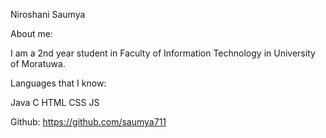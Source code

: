 Niroshani Saumya

About me:

I am a 2nd year student in Faculty of Information Technology in University of Moratuwa.

Languages that I know:

Java
C
HTML
CSS
JS

Github:
https://github.com/saumya711
